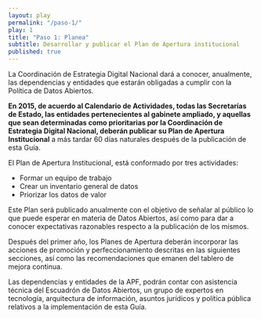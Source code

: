 ```yaml
---
layout: play
permalink: "/paso-1/"
play: 1
title: "Paso 1: Planea"
subtitle: Desarrollar y publicar el Plan de Apertura institucional
published: true
---
```


La Coordinación de Estrategia Digital Nacional dará a conocer, anualmente, las dependencias y entidades que estarán obligadas a cumplir con la Política de Datos Abiertos.

**En 2015, de acuerdo al Calendario de Actividades, todas las Secretarías de Estado, las entidades pertenecientes al gabinete ampliado, y aquellas que sean determinadas como prioritarias por la Coordinación de Estrategia Digital Nacional, deberán publicar su Plan de Apertura Institucional** a más tardar 60 días naturales después de la publicación de esta Guía.

El Plan de Apertura Institucional, está conformado por tres actividades:

- Formar un equipo de trabajo
- Crear un inventario general de datos
- Priorizar los datos de valor

Este Plan será publicado anualmente con el objetivo de señalar al público lo que puede esperar en materia de Datos Abiertos, así como para dar a conocer expectativas razonables respecto a la publicación de los mismos.

Después del primer año, los Planes de Apertura deberán incorporar las acciones de promoción y perfeccionamiento descritas en las siguientes secciones, así como las recomendaciones que emanen del tablero de mejora continua.

Las dependencias y entidades de la APF, podrán contar con asistencia técnica del Escuadrón de Datos Abiertos, un grupo de expertos en tecnología, arquitectura de información, asuntos jurídicos y política pública relativos a la implementación de esta Guía.